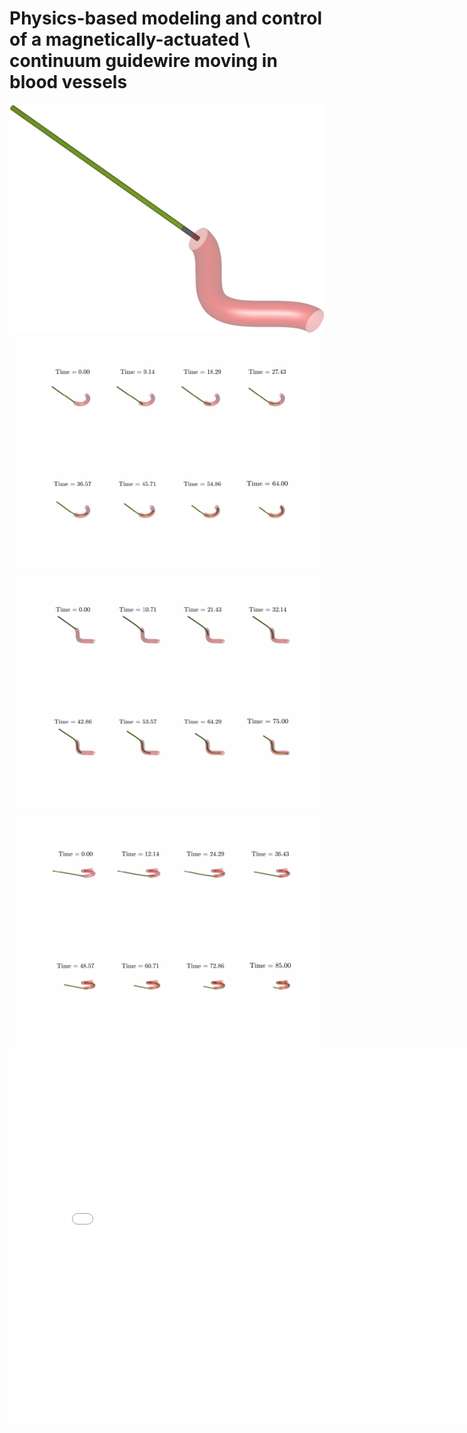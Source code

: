 # Physics-based modeling and control of a magnetically-actuated \\ continuum guidewire moving in blood vessels

<div align="center">
  <img src="assets/anime.gif" alt="Simulation">
</div>

<div align="center">
  <img src="assets/1.pdf" alt="Case 1">
</div>

<div align="center">
  <img src="assets/2.pdf" alt="Case 2">
</div>

<div align="center">
  <img src="assets/3.pdf" alt="Case 3">
</div>

<embed src="assets/1.pdf" width="800px" height="600px" />
